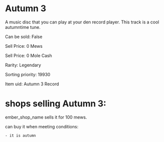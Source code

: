 # Autumn 3

A music disc that you can play at your den record player. This track is a cool autumntime tune.

Can be sold: False

Sell Price: 0 Mews

Sell Price: 0 Mole Cash

Rarity: Legendary

Sorting priority: 19930

Item uid: Autumn 3 Record

# shops selling Autumn 3:

ember_shop_name sells it for 100 mews.

  can buy it when meeting conditions: 

    - it is autumn